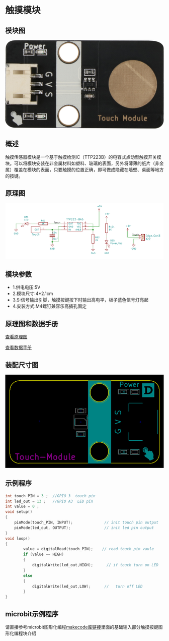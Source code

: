# 触摸模块

## 模块图

![Touch Module](touch_module/touch_module.png)

## 概述

​        触摸传感器模块是一个基于触摸检测IC（TTP223B）的电容式点动型触摸开关模块。可以将模块安装在非金属材料如塑料、玻璃的表面，另外将薄薄的纸片（非金属）覆盖在模块的表面，只要触摸的位置正确，即可做成隐藏在墙壁、桌面等地方的按键。


## 原理图

![原理图](touch_module/schematic.png)

## 模块参数

* 1.供电电压:5V
* 2.模块尺寸:4*2.1cm
* 3.S:信号输出引脚，触摸按键按下时输出高电平，板子蓝色信号灯亮起
* 4.安装方式:M4螺钉兼容乐高插孔固定

## 原理图和数据手册

  [查看原理图](touch_module/schematic.pdf) 

  [查看数据手册](touch_module/ttp223_datasheet.pdf) 

## 装配尺寸图

![装配](touch_module/assembly_drawing.png)

## 示例程序

```c
int touch_PIN = 3 ;  //GPIO 3  touch pin
int led_out = 13 ;   //GPIO A3  LED pin
int value = 0 ;
void setup()
{
    pinMode(touch_PIN, INPUT);              // init touch pin output
    pinMode(led_out, OUTPUT);               // init led pin output
}
void loop()
{
        value = digitalRead(touch_PIN);    // read touch pin vaule
        if (value == HIGH)
        {
            digitalWrite(led_out,HIGH);      // if touch turn on LED
        }
        else
        {
            digitalWrite(led_out,LOW);      //   turn off LED
        }
}
```

## microbit示例程序
请直接参考microbit图形化编程[makecode库链接](https://github.com/emakefun/pxt-sensorbit)里面的基础输入部分触摸按键图形化编程块介绍

